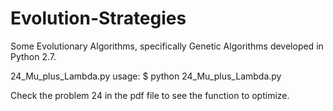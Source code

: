 # Evolution-Strategies
Some Evolutionary Algorithms, specifically Genetic Algorithms developed in Python 2.7.

24_Mu_plus_Lambda.py usage:
$ python 24_Mu_plus_Lambda.py

Check the problem 24 in the pdf file to see the function to optimize.
